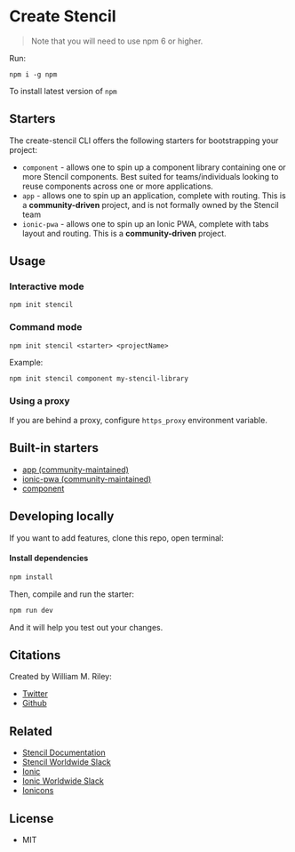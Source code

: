 # Create Stencil

> Note that you will need to use npm 6 or higher.

Run:

```
npm i -g npm
```

To install latest version of `npm`

## Starters

The create-stencil CLI offers the following starters for bootstrapping your project:

- `component` - allows one to spin up a component library containing one or more Stencil components. Best suited for
teams/individuals looking to reuse components across one or more applications.
- `app` - allows one to spin up an application, complete with routing. This is a **community-driven** project,
and is not formally owned by the Stencil team
- `ionic-pwa` - allows one to spin up an Ionic PWA, complete with tabs layout and routing. This is a **community-driven** project.

## Usage


### Interactive mode

```
npm init stencil
```

### Command mode

```
npm init stencil <starter> <projectName>
```

Example:

```
npm init stencil component my-stencil-library
```

### Using a proxy

If you are behind a proxy, configure `https_proxy` environment variable.

## Built-in starters

- [app (community-maintained)](https://github.com/stencil-community/stencil-app-starter)
- [ionic-pwa (community-maintained)](https://github.com/stencil-community/stencil-ionic-starter)
- [component](https://github.com/ionic-team/stencil-component-starter)

## Developing locally

If you want to add features, clone this repo, open terminal:

#### Install dependencies

```bash
npm install
```

Then, compile and run the starter:

```bash
npm run dev
```

And it will help you test out your changes.


## Citations

Created by William M. Riley:
* [Twitter](https://twitter.com/splitinfinities)
* [Github](https://github.com/splitinfinities)


## Related

* [Stencil Documentation](https://stenciljs.com/)
* [Stencil Worldwide Slack](https://stencil-worldwide.slack.com)
* [Ionic](https://ionicframework.com/)
* [Ionic Worldwide Slack](http://ionicworldwide.herokuapp.com/)
* [Ionicons](http://ionicons.com/)


## License
* MIT
